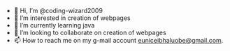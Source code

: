 - 👋 Hi, I’m @coding-wizard2009
- 👀 I’m interested in creation of webpages
- 🌱 I’m currently learning java
- 💞️ I’m looking to collaborate on creation of webpages
- 📫 How to reach me on my g-mail account euniceibhaluobe@gmail.com.

<!---
coding-wizard2009/coding-wizard2009 is a ✨ special ✨ repository because its `README.md` (this file) appears on your GitHub profile.
You can click the Preview link to take a look at your changes.
--->
